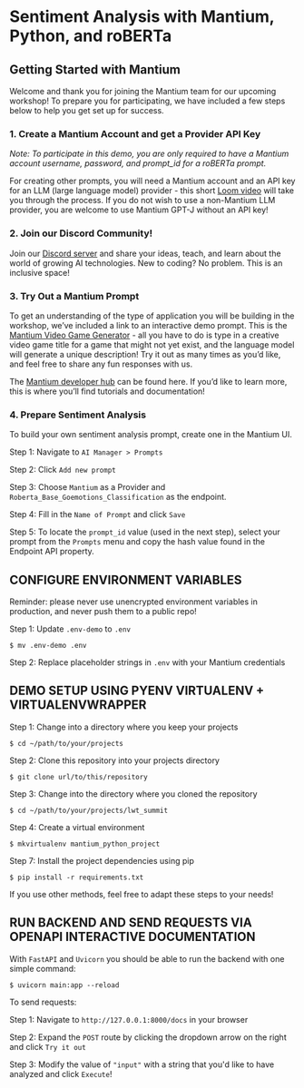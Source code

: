 # Sentiment Analysis with Mantium, Python, and roBERTa

## Getting Started with Mantium
Welcome and thank you for joining the Mantium team for our upcoming workshop! To prepare you for participating, we have included a few steps below to help you get set up for success.

### 1. Create a Mantium Account and get a Provider API Key

*Note: To participate in this demo, you are only required to have a Mantium account username, password, and prompt_id for a roBERTa prompt.*

For creating other prompts, you will need a Mantium account and an API key for an LLM (large language model) provider - this short [Loom video](https://www.loom.com/share/cb6136ebe0694c34a3c72c3f2651678f) will take you through the process. If you do not wish to use a non-Mantium LLM provider, you are welcome to use Mantium GPT-J without an API key!

### 2. Join our Discord Community!

Join our [Discord server](https://discord.com/invite/h9NCwW6mXY) and share your ideas, teach, and learn about the world of growing AI technologies. New to coding? No problem. This is an inclusive space!

### 3. Try Out a Mantium Prompt

To get an understanding of the type of application you will be building in the workshop, we’ve included a link to an interactive demo prompt. This is the [Mantium Video Game Generator](https://share.mantiumai.com/prompt/284001e2-1345-4df9-909a-9c5ba95001c7) - all you have to do is type in a creative video game title for a game that might not yet exist, and the language model will generate a unique description! Try it out as many times as you’d like, and feel free to share any fun responses with us.

The [Mantium developer hub](https://developer.mantiumai.com/) can be found here. If you’d like to learn more, this is where you’ll find tutorials and documentation!

### 4. Prepare Sentiment Analysis 

To build your own sentiment analysis prompt, create one in the Mantium UI.

Step 1: Navigate to `AI Manager > Prompts`

Step 2: Click `Add new prompt`

Step 3: Choose `Mantium` as a Provider and `Roberta_Base_Goemotions_Classification` as the endpoint.

Step 4: Fill in the `Name of Prompt` and click `Save`

Step 5: To locate the `prompt_id` value (used in the next step), select your prompt from the `Prompts` menu and copy the hash value found in the Endpoint API property.

## CONFIGURE ENVIRONMENT VARIABLES
Reminder: please never use unencrypted environment variables in production, and never push them to a public repo!

Step 1: Update `.env-demo` to `.env`

`$ mv .env-demo .env`

Step 2: Replace placeholder strings in `.env` with your Mantium credentials


## DEMO SETUP USING PYENV VIRTUALENV + VIRTUALENVWRAPPER
Step 1: Change into a directory where you keep your projects

`$ cd ~/path/to/your/projects`

Step 2: Clone this repository into your projects directory

`$ git clone url/to/this/repository`

Step 3: Change into the directory where you cloned the repository

`$ cd ~/path/to/your/projects/lwt_summit`

Step 4: Create a virtual environment

`$ mkvirtualenv mantium_python_project`

Step 7: Install the project dependencies using pip

`$ pip install -r requirements.txt`

If you use other methods, feel free to adapt these steps to your needs!

## RUN BACKEND AND SEND REQUESTS VIA OPENAPI INTERACTIVE DOCUMENTATION

With `FastAPI` and `Uvicorn` you should be able to run the backend with one simple command:

`$ uvicorn main:app --reload`

To send requests:

Step 1: Navigate to `http://127.0.0.1:8000/docs` in your browser 

Step 2: Expand the `POST` route by clicking the dropdown arrow on the right and click `Try it out`

Step 3: Modify the value of `"input"` with a string that you'd like to have analyzed and click `Execute`!
